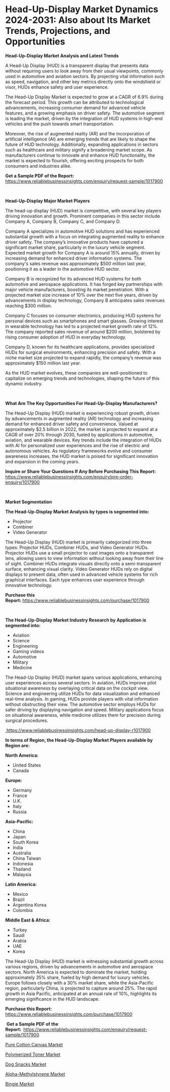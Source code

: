 <p><h1>Head-Up-Display Market Dynamics 2024-2031: Also about Its Market Trends, Projections, and Opportunities</h1></p><p><strong>Head-Up-Display Market Analysis and Latest Trends</strong></p>
<p><p>A Head-Up Display (HUD) is a transparent display that presents data without requiring users to look away from their usual viewpoints, commonly used in automotive and aviation sectors. By projecting vital information such as speed, navigation, and other key metrics directly onto the windshield or visor, HUDs enhance safety and user experience.</p><p>The Head-Up Display Market is expected to grow at a CAGR of 6.9% during the forecast period. This growth can be attributed to technological advancements, increasing consumer demand for advanced vehicle features, and a growing emphasis on driver safety. The automotive segment is leading the market, driven by the integration of HUD systems in high-end vehicles and the push towards smart transportation. </p><p>Moreover, the rise of augmented reality (AR) and the incorporation of artificial intelligence (AI) are emerging trends that are likely to shape the future of HUD technology. Additionally, expanding applications in sectors such as healthcare and military signify a broadening market scope. As manufacturers continue to innovate and enhance HUD functionality, the market is expected to flourish, offering exciting prospects for both consumers and industries alike.</p></p>
<p><strong>Get a Sample PDF of the Report:&nbsp;</strong> <a href="https://www.reliablebusinessinsights.com/enquiry/request-sample/1017900">https://www.reliablebusinessinsights.com/enquiry/request-sample/1017900</a></p>
<p>&nbsp;</p>
<p><strong>Head-Up-Display Major Market Players</strong></p>
<p><p>The head-up display (HUD) market is competitive, with several key players driving innovation and growth. Prominent companies in this sector include Company A, Company B, Company C, and Company D.</p><p>Company A specializes in automotive HUD solutions and has experienced substantial growth with a focus on integrating augmented reality to enhance driver safety. The company’s innovative products have captured a significant market share, particularly in the luxury vehicle segment. Expected market growth for Company A is around 15% annually, driven by increasing demand for enhanced driver information systems. The company's sales revenue was approximately $500 million last year, positioning it as a leader in the automotive HUD sector.</p><p>Company B is recognized for its advanced HUD systems for both automotive and aerospace applications. It has forged key partnerships with major vehicle manufacturers, boosting its market penetration. With a projected market size increase of 10% over the next five years, driven by advancements in display technology, Company B anticipates sales revenues reaching $300 million.</p><p>Company C focuses on consumer electronics, producing HUD systems for personal devices such as smartphones and smart glasses. Growing interest in wearable technology has led to a projected market growth rate of 12%. The company reported sales revenue of around $200 million, bolstered by rising consumer adoption of HUD in everyday technology.</p><p>Company D, known for its healthcare applications, provides specialized HUDs for surgical environments, enhancing precision and safety. With a niche market size projected to expand rapidly, the company’s revenue was approximately $150 million last year.</p><p>As the HUD market evolves, these companies are well-positioned to capitalize on emerging trends and technologies, shaping the future of this dynamic industry.</p></p>
<p>&nbsp;</p>
<p><strong>What Are The Key Opportunities For Head-Up-Display Manufacturers?</strong></p>
<p><p>The Head-Up Display (HUD) market is experiencing robust growth, driven by advancements in augmented reality (AR) technology and increasing demand for enhanced driver safety and convenience. Valued at approximately $2.5 billion in 2022, the market is projected to expand at a CAGR of over 20% through 2030, fueled by applications in automotive, aviation, and wearable devices. Key trends include the integration of HUDs with AI for personalized user experiences and the rise of electric and autonomous vehicles. As regulatory frameworks evolve and consumer awareness increases, the HUD market is poised for significant innovation and expansion in the coming years.</p></p>
<p><strong>Inquire or Share Your Questions If Any Before Purchasing This Report:</strong> <a href="https://www.reliablebusinessinsights.com/enquiry/pre-order-enquiry/1017900">https://www.reliablebusinessinsights.com/enquiry/pre-order-enquiry/1017900</a></p>
<p>&nbsp;</p>
<p><strong>Market Segmentation</strong></p>
<p><strong>The Head-Up-Display Market Analysis by types is segmented into:</strong></p>
<p><ul><li>Projector</li><li>Combiner</li><li>Video Generator</li></ul></p>
<p><p>The Head-Up Display (HUD) market is primarily categorized into three types: Projector HUDs, Combiner HUDs, and Video Generator HUDs. Projector HUDs use a small projector to cast images onto a transparent lens, allowing users to view information without looking away from their line of sight. Combiner HUDs integrate visuals directly onto a semi-transparent surface, enhancing visual clarity. Video Generator HUDs rely on digital displays to present data, often used in advanced vehicle systems for rich graphical interfaces. Each type enhances user experience through innovative technology.</p></p>
<p><strong>Purchase this Report:&nbsp;</strong><a href="https://www.reliablebusinessinsights.com/purchase/1017900">https://www.reliablebusinessinsights.com/purchase/1017900</a></p>
<p>&nbsp;</p>
<p><strong>The Head-Up-Display Market Industry Research by Application is segmented into:</strong></p>
<p><ul><li>Aviation</li><li>Science</li><li>Engineering</li><li>Gaming videos</li><li>Automotive</li><li>Military</li><li>Medicine</li></ul></p>
<p><p>The Head-Up Display (HUD) market spans various applications, enhancing user experiences across several sectors. In aviation, HUDs improve pilot situational awareness by overlaying critical data on the cockpit view. Science and engineering utilize HUDs for data visualization and enhanced real-time analysis. In gaming, HUDs provide players with vital information without obstructing their view. The automotive sector employs HUDs for safer driving by displaying navigation and speed. Military applications focus on situational awareness, while medicine utilizes them for precision during surgical procedures.</p></p>
<p><a href="https://www.reliablebusinessinsights.com/head-up-display-r1017900">&nbsp;https://www.reliablebusinessinsights.com/head-up-display-r1017900</a></p>
<p><strong>In terms of Region, the Head-Up-Display Market Players available by Region are:</strong></p>
<p>
    <p> <strong> North America: </strong>
        <ul>
            <li>United States</li>
            <li>Canada</li>
        </ul>
        </p> 
    <p> <strong> Europe: </strong>
        <ul>
            <li>Germany</li>
            <li>France</li>
            <li>U.K.</li>
            <li>Italy</li>
            <li>Russia</li>
        </ul>
        </p> 
    <p> <strong> Asia-Pacific: </strong>
        <ul>
            <li>China</li>
            <li>Japan</li>
            <li>South Korea</li>
            <li>India</li>
            <li>Australia</li>
            <li>China Taiwan</li>
            <li>Indonesia</li>
            <li>Thailand</li>
            <li>Malaysia</li>
        </ul>
        </p> 
    <p> <strong> Latin America: </strong>
        <ul>
            <li>Mexico</li>
            <li>Brazil</li>
            <li>Argentina Korea</li>
            <li>Colombia</li>
        </ul>
        </p> 
    <p> <strong> Middle East & Africa: </strong>
        <ul>
            <li>Turkey</li>
            <li>Saudi</li>
            <li>Arabia</li>
            <li>UAE</li>
            <li>Korea</li>
        </ul>
    </p>
    </p>
<p><p>The Head-Up Display (HUD) market is witnessing substantial growth across various regions, driven by advancements in automotive and aerospace sectors. North America is expected to dominate the market, holding approximately 35% share, fueled by high demand for luxury vehicles. Europe follows closely with a 30% market share, while the Asia-Pacific region, particularly China, is projected to capture around 25%. The rapid growth in Asia Pacific, anticipated at an annual rate of 10%, highlights its emerging significance in the HUD landscape.</p></p>
<p><strong>Purchase this Report: </strong><a href="https://www.reliablebusinessinsights.com/purchase/1017900">https://www.reliablebusinessinsights.com/purchase/1017900</a></p>
<p>&nbsp;<strong>Get a Sample PDF of the Report:&nbsp;&nbsp;</strong><a href="https://www.reliablebusinessinsights.com/enquiry/request-sample/1017900">https://www.reliablebusinessinsights.com/enquiry/request-sample/1017900</a></p>
<p><strong></strong></p>
<p><p><a href="https://issuu.com/reportprime-2/docs/pure-cotton-canvas-market-size-2030_0b9f59e46101e9">Pure Cotton Canvas Market</a></p><p><a href="https://issuu.com/reportprime-2/docs/polymerized-toner-market-size-2030._63d7754059a278">Polymerized Toner Market</a></p><p><a href="https://medium.com/@alishaseffanie64/the-dog-snacks-market-prioritizes-cost-control-and-efficiency-enhancement-2bde01529883">Dog Snacks Market</a></p><p><a href="https://github.com/nicoletavirag/Market-Research-Report-List-5/blob/main/alpha-methylstyrene-market.md">Alpha-Methylstyrene Market</a></p><p><a href="https://www.linkedin.com/pulse/how-bingie-market-evolved-key-trends-regional-dynamics-period-tqlhe?trackingId=PLbsD%2FjRRFSty5t5HPa1bw%3D%3D">Bingie Market</a></p></p>
